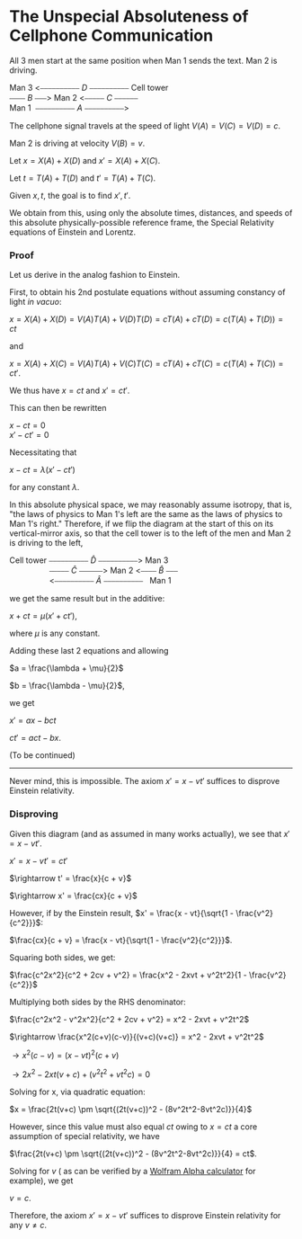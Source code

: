 # The Unspecial Absoluteness of Cellphone Communication

All 3 men start at the same position when Man 1 sends the text. Man 2 is driving.

Man 3 <⎯⎯⎯⎯⎯⎯⎯⎯⎯⎯ $D$ ⎯⎯⎯⎯⎯⎯⎯⎯⎯⎯ Cell tower</br>
⎯⎯⎯⎯ $B$ ⎯⎯⎯> Man 2 <⎯⎯⎯⎯⎯ $C$ ⎯⎯⎯⎯⎯⎯ </br>
Man 1 &nbsp;⎯⎯⎯⎯⎯⎯⎯⎯⎯⎯ $A$ ⎯⎯⎯⎯⎯⎯⎯⎯⎯⎯>

The cellphone signal travels at the speed of light $V(A) = V(C) = V(D) = c$.

Man 2 is driving at velocity $V(B) = v$.

Let $x = X(A) + X(D)$ and $x' = X(A) + X(C)$.

Let $t = T(A) + T(D)$ and $t' = T(A) + T(C)$.

Given $x, t$, the goal is to find $x', t'$. 

We obtain from this, using only the absolute times, distances, and speeds of this absolute physically-possible reference frame, the Special Relativity equations of Einstein and Lorentz.

### Proof

Let us derive in the analog fashion to Einstein.

First, to obtain his 2nd postulate equations without assuming constancy of light *in vacuo*:

$x = X(A) + X(D) = V(A)T(A) + V(D)T(D) = cT(A) + cT(D) = c(T(A) + T(D)) = ct$

and

$x = X(A) + X(C) = V(A)T(A) + V(C)T(C) = cT(A) + cT(C) = c(T(A) + T(C)) = ct'$.

We thus have $x = ct$ and $x' = ct'$.

This can then be rewritten

$x - ct = 0$ </br>
$x' - ct' = 0$

Necessitating that

$x - ct = \lambda(x' - ct')$

for any constant $\lambda$.

In this absolute physical space, we may reasonably assume isotropy, that is, "the laws of physics to Man 1's left are the same as the laws of physics to Man 1's right." Therefore, if we flip the diagram at the start of this on its vertical-mirror axis, so that the cell tower is to the left of the men and Man 2 is driving to the left, 

Cell tower ⎯⎯⎯⎯⎯⎯⎯⎯⎯⎯ $\hat{D}$ ⎯⎯⎯⎯⎯⎯⎯⎯⎯⎯> Man 3</br>
&nbsp;&nbsp;&nbsp;&nbsp;&nbsp;&nbsp;&nbsp;&nbsp;&nbsp;&nbsp;&nbsp;&nbsp;&nbsp;&nbsp;&nbsp;&nbsp;&nbsp;&nbsp;⎯⎯⎯⎯⎯ $\hat{C}$ ⎯⎯⎯⎯⎯⎯> Man 2 <⎯⎯⎯⎯ $\hat{B}$ ⎯⎯⎯ </br>
&nbsp;&nbsp;&nbsp;&nbsp;&nbsp;&nbsp;&nbsp;&nbsp;&nbsp;&nbsp;&nbsp;&nbsp;&nbsp;&nbsp;&nbsp;&nbsp;&nbsp;&nbsp;<⎯⎯⎯⎯⎯⎯⎯⎯⎯⎯ $\hat{A}$ ⎯⎯⎯⎯⎯⎯⎯⎯⎯⎯ &nbsp; Man 1

we get the same result but in the additive:

$x + ct = \mu(x' + ct')$,

where $\mu$ is any constant.

Adding these last 2 equations and allowing

$a = \frac{\lambda + \mu}{2}$

$b = \frac{\lambda - \mu}{2}$,

we get

$x' = ax - bct$

$ct' = act - bx$.

(To be continued)

---

Never mind, this is impossible. The axiom $x' = x - vt'$ suffices to disprove Einstein relativity.

### Disproving

Given this diagram (and as assumed in many works actually), we see that $x' = x - vt'$.

$x' = x - vt' = ct'$

$\rightarrow t' = \frac{x}{c + v}$

$\rightarrow x' = \frac{cx}{c + v}$

However, if by the Einstein result, $x' = \frac{x - vt}{\sqrt{1 - \frac{v^2}{c^2}}}$:

$\frac{cx}{c + v} = \frac{x - vt}{\sqrt{1 - \frac{v^2}{c^2}}}$.

Squaring both sides, we get:

$\frac{c^2x^2}{c^2 + 2cv + v^2} = \frac{x^2 - 2xvt + v^2t^2}{1 - \frac{v^2}{c^2}}$

Multiplying both sides by the RHS denominator:

$\frac{c^2x^2 - v^2x^2}{c^2 + 2cv + v^2} = x^2 - 2xvt + v^2t^2$

$\rightarrow \frac{x^2(c+v)(c-v)}{(v+c)(v+c)} = x^2 - 2xvt + v^2t^2$

$\rightarrow x^2(c-v) = (x-vt)^2(c+v)$

$\rightarrow 2x^2 - 2xt(v+c) + (v^2t^2+vt^2c) = 0$

Solving for x, via quadratic equation:

$x = \frac{2t(v+c) \pm \sqrt{(2t(v+c))^2 - (8v^2t^2-8vt^2c)}}{4}$

However, since this value must also equal $ct$ owing to $x = ct$ a core assumption of special relativity, we have

$\frac{2t(v+c) \pm \sqrt{(2t(v+c))^2 - (8v^2t^2-8vt^2c)}}{4} = ct$.

Solving for $v$ ( as can be verified by a [Wolfram Alpha calculator](https://www.wolframalpha.com/input?i=%28%28t*%28v+%2B+c%29%2F2%29%2B%28sqrt%28%282*t*c+-+2*t*+v%29%282*t*c+%2B+2*t*+v%29%29%2F4%29%29%2Fc%3Dt) for example), we get

$v = c$.

Therefore, the axiom $x' = x - vt'$ suffices to disprove Einstein relativity for any $v \neq c$.
